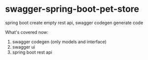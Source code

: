 # swagger-spring-boot-pet-store
spring boot create empty rest api, swagger codegen generate code


What's covered now:
1. swagger codegen (only models and interface)
2. swagger ui
3. spring boot rest api
